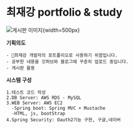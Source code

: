 # 최재강 portfolio & study

![게시판 이미지](https://user-images.githubusercontent.com/100588597/236480889-9df2abce-cb1d-495c-a2bd-fa5869321367.png){width=500px}

**기획의도**

```
- 최재강 개발자의 포트폴리오로 사용하기 위함입니다.
- 공부한 내용을 깃허브와 블로그에 꾸준히 업로드 중입니다.
- 게시판 활용
```

**시스템 구성**

```
1.테스트 코드 작성
2.DB Server: AWS RDS - MySQL
3.WEB Server: AWS EC2
  -Spring boot: Spring MVC + Mustache
  -HTML, js, bootStrap
4.Spring Security: Oauth2기능 구현, 구글,네이버
```

